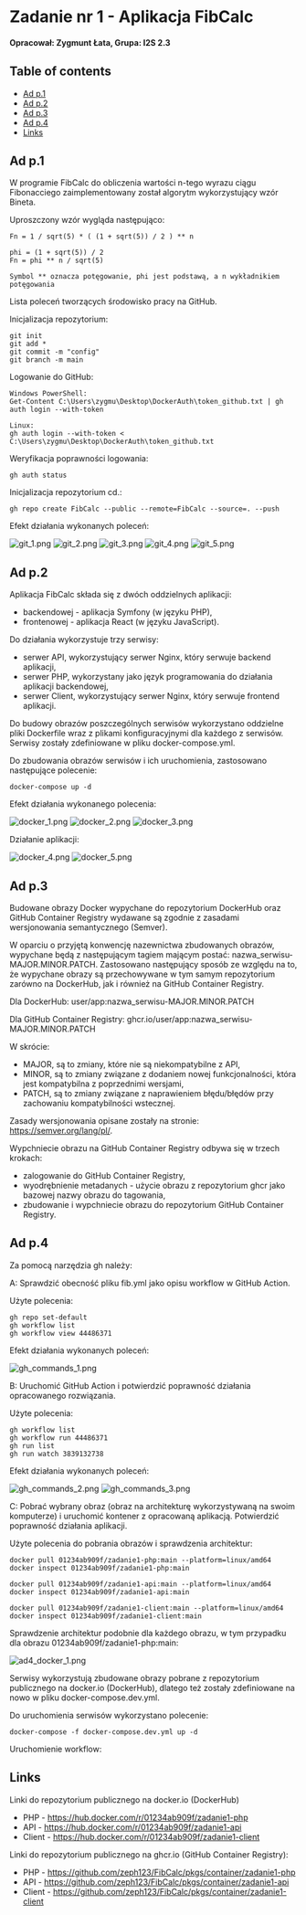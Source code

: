 # Zadanie nr 1 - Aplikacja FibCalc

#### Opracował: Zygmunt Łata, Grupa: I2S 2.3

## Table of contents
* [Ad p.1](#ad-p1)
* [Ad p.2](#ad-p2)
* [Ad p.3](#ad-p3)
* [Ad p.4](#ad-p4)
* [Links](#links)

## Ad p.1
W programie FibCalc do obliczenia wartości n-tego wyrazu ciągu Fibonacciego 
zaimplementowany został algorytm wykorzystujący wzór Bineta.

Uproszczony wzór wygląda następująco:

```
Fn = 1 / sqrt(5) * ( (1 + sqrt(5)) / 2 ) ** n

phi = (1 + sqrt(5)) / 2
Fn = phi ** n / sqrt(5)

Symbol ** oznacza potęgowanie, phi jest podstawą, a n wykładnikiem potęgowania
```

Lista poleceń tworzących środowisko pracy na GitHub.

Inicjalizacja repozytorium:
```
git init
git add *
git commit -m "config"
git branch -m main
```

Logowanie do GitHub:
```
Windows PowerShell:
Get-Content C:\Users\zygmu\Desktop\DockerAuth\token_github.txt | gh auth login --with-token

Linux:
gh auth login --with-token < C:\Users\zygmu\Desktop\DockerAuth\token_github.txt
```

Weryfikacja poprawności logowania:
```
gh auth status
```

Inicjalizacja repozytorium cd.:
```
gh repo create FibCalc --public --remote=FibCalc --source=. --push
```

Efekt działania wykonanych poleceń:

<img alt="git_1.png" src="./screenshots/git_1.png"/>

<img alt="git_2.png" src="./screenshots/git_2.png"/>

<img alt="git_3.png" src="./screenshots/git_3.png"/>

<img alt="git_4.png" src="./screenshots/git_4.png"/>

<img alt="git_5.png" src="./screenshots/git_5.png"/>

## Ad p.2
Aplikacja FibCalc składa się z dwóch oddzielnych aplikacji:
* backendowej - aplikacja Symfony (w języku PHP),
* frontenowej - aplikacja React (w języku JavaScript).

Do działania wykorzystuje trzy serwisy:
* serwer API, wykorzystujący serwer Nginx, który serwuje backend aplikacji,
* serwer PHP, wykorzystany jako język programowania do działania aplikacji backendowej,
* serwer Client, wykorzystujący serwer Nginx, który serwuje frontend aplikacji.

Do budowy obrazów poszczególnych serwisów wykorzystano oddzielne pliki Dockerfile
wraz z plikami konfiguracyjnymi dla każdego z serwisów. Serwisy zostały zdefiniowane 
w pliku docker-compose.yml.

Do zbudowania obrazów serwisów i ich uruchomienia, zastosowano następujące polecenie:

```
docker-compose up -d
```

Efekt działania wykonanego polecenia:

<img alt="docker_1.png" src="./screenshots/docker_1.png"/>

<img alt="docker_2.png" src="./screenshots/docker_2.png"/>

<img alt="docker_3.png" src="./screenshots/docker_3.png"/>

Działanie aplikacji:

<img alt="docker_4.png" src="./screenshots/docker_4.png"/>

<img alt="docker_5.png" src="./screenshots/docker_5.png"/>

## Ad p.3

Budowane obrazy Docker wypychane do repozytorium DockerHub oraz 
GitHub Container Registry wydawane są zgodnie z zasadami wersjonowania 
semantycznego (Semver).

W oparciu o przyjętą konwencję nazewnictwa zbudowanych obrazów, wypychane
będą z następującym tagiem mającym postać: nazwa_serwisu-MAJOR.MINOR.PATCH.
Zastosowano następujący sposób ze względu na to, że wypychane obrazy są 
przechowywane w tym samym repozytorium zarówno na DockerHub, jak i również na
GitHub Container Registry.

Dla DockerHub: user/app:nazwa_serwisu-MAJOR.MINOR.PATCH

Dla GitHub Container Registry: ghcr.io/user/app:nazwa_serwisu-MAJOR.MINOR.PATCH

W skrócie:
* MAJOR, są to zmiany, które nie są niekompatybilne z API,
* MINOR, są to zmiany związane z dodaniem nowej funkcjonalności, 
która jest kompatybilna z poprzednimi wersjami,
* PATCH, są to zmiany związane z naprawieniem błędu/błędów przy 
zachowaniu kompatybilności wstecznej.

Zasady wersjonowania opisane zostały na stronie: https://semver.org/lang/pl/.

Wypchniecie obrazu na GitHub Container Registry odbywa się w trzech krokach:
* zalogowanie do GitHub Container Registry,
* wyodrębnienie metadanych - użycie obrazu z repozytorium ghcr jako bazowej nazwy
obrazu do tagowania,
* zbudowanie i wypchniecie obrazu do repozytorium GitHub Container Registry.

## Ad p.4

Za pomocą narzędzia gh należy:

A: Sprawdzić obecność pliku fib.yml jako opisu workflow w GitHub Action.

Użyte polecenia:
```
gh repo set-default
gh workflow list
gh workflow view 44486371
```

Efekt działania wykonanych poleceń:

<img alt="gh_commands_1.png" src="./screenshots/gh_commands_1.png"/>

B: Uruchomić GitHub Action i potwierdzić poprawność działania opracowanego
rozwiązania.

Użyte polecenia:
```
gh workflow list
gh workflow run 44486371
gh run list
gh run watch 3839132738
```

Efekt działania wykonanych poleceń:

<img alt="gh_commands_2.png" src="./screenshots/gh_commands_2.png"/>

<img alt="gh_commands_3.png" src="./screenshots/gh_commands_3.png"/>

C: Pobrać wybrany obraz (obraz na architekturę wykorzystywaną na swoim 
komputerze) i uruchomić kontener z opracowaną aplikacją. 
Potwierdzić poprawność działania aplikacji. 

Użyte polecenia do pobrania obrazów i sprawdzenia architektur:
```
docker pull 01234ab909f/zadanie1-php:main --platform=linux/amd64
docker inspect 01234ab909f/zadanie1-php:main

docker pull 01234ab909f/zadanie1-api:main --platform=linux/amd64
docker inspect 01234ab909f/zadanie1-api:main

docker pull 01234ab909f/zadanie1-client:main --platform=linux/amd64
docker inspect 01234ab909f/zadanie1-client:main
```

Sprawdzenie architektur podobnie dla każdego obrazu, w tym przypadku dla 
obrazu 01234ab909f/zadanie1-php:main:

<img alt="ad4_docker_1.png" src="./screenshots/ad4_docker_1.png"/>

Serwisy wykorzystują zbudowane obrazy pobrane z repozytorium
publicznego na docker.io (DockerHub), dlatego też zostały zdefiniowane
na nowo w pliku docker-compose.dev.yml.

Do uruchomienia serwisów wykorzystano polecenie:
```
docker-compose -f docker-compose.dev.yml up -d
```

Uruchomienie workflow:


## Links

Linki do repozytorium publicznego na docker.io (DockerHub)
* PHP - https://hub.docker.com/r/01234ab909f/zadanie1-php
* API - https://hub.docker.com/r/01234ab909f/zadanie1-api
* Client - https://hub.docker.com/r/01234ab909f/zadanie1-client

Linki do repozytorium publicznego na ghcr.io (GitHub Container Registry):
* PHP - https://github.com/zeph123/FibCalc/pkgs/container/zadanie1-php
* API - https://github.com/zeph123/FibCalc/pkgs/container/zadanie1-api
* Client - https://github.com/zeph123/FibCalc/pkgs/container/zadanie1-client
